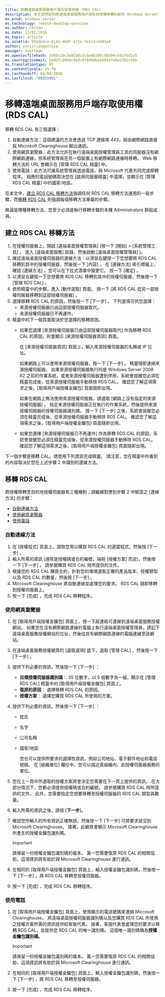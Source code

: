 ```yaml
---
title: 移轉遠端桌面服務用戶端存取使用權 (RDS CAL)
description: 本文說明如何將遠端桌面服務用戶端存取授權移轉到新的 Windows Server 2016 授權伺服器。
ms.prod: windows-server
ms.technology: remote-desktop-services
ms.author: chrimo
ms.date: 11/01/2016
ms.topic: article
ms.assetid: 91bdedce-6145-469f-b72e-7e113c4391e9
author: christianmontoya
manager: scottman
ms.openlocfilehash: 5d95c2bc3a92a8cdcba4b308c88d94cb9af6d2a5
ms.sourcegitcommit: b00d7c8968c4adc8f699dbee694afe6ed36bc9de
ms.translationtype: HT
ms.contentlocale: zh-TW
ms.lasthandoff: 04/08/2020
ms.locfileid: "80855991"
---
```

# <a name="migrate-your-remote-desktop-services-client-access-licenses-rds-cals"></a>移轉遠端桌面服務用戶端存取使用權 (RDS CAL)

移轉 RDS CAL 有三個選擇：
1. 自動連線方法：這個建議的方法會透過 TCP 連接埠 443，經由網際網路直接與 Microsoft Clearinghouse 輸出通訊。  
2. 使用網頁瀏覽器：此方法允許在執行遠端桌面授權管理員工具的伺服器沒有網際網路連線，但系統管理員在另一個裝置上有網際網路連線時移轉。 Web 移轉方法的 URL 會顯示在 [管理 RDS CAL 精靈] 中。 
3. 使用電話：此方法可讓系統管理員透過電話，與 Microsoft 代表共同完成移轉程序。 相應的電話號碼取決您在 [啟用伺服器精靈] 中選擇，並顯示在 [管理 RDS CAL 精靈] 中的國家/地區。

在本文中，[建立 RDS CAL 移轉方法](#establish-rds-cal-migration-method)強調任何 RDS CAL 移轉方法通用的一般步驟，而[移轉 RDS CAL](#migrate-rds-cals) 則強調每個移轉方法專屬的步驟。

無論是哪種移轉方法，您至少必須是執行移轉步驟的本機 Administrators 群組成員。

## <a name="establish-rds-cal-migration-method"></a>建立 RDS CAL 移轉方法

1. 在授權伺服器上，開啟 [遠端桌面授權管理員]  (按一下 [開始] > [系統管理工具]  。 進入 [遠端桌面服務]  目錄，然後啟動 [遠端桌面授權管理員]  )。
2. 確認遠端桌面授權伺服器的連線方法：以滑鼠右鍵按一下您想要將 RDS CAL 移轉到其中的授權伺服器，然後按一下 [內容]  。 在 [連線方法]  索引標籤上，確認 [連線方法]  。您可以在下拉式清單中變更它。 按一下 [確定]  。
3. 以滑鼠右鍵按一下您想要將 RDS CAL 移轉到其中的授權伺服器，然後按一下 [管理 RDS CAL]  。
4. 依照精靈中的步驟，進入 [動作選取]  頁面。 按一下 [將 RDS CAL 從另一部授權伺服器移轉到這部授權伺服器]  。
6. 選擇移轉 RDS CAL 的原因，然後按一下 [下一步]  。 下列選項可供您選擇：
    - 來源授權伺服器已由這部授權伺服器取代。
    - 來源授權伺服器已不再運作。
7. 精靈中的下一個頁面取決於您選擇的移轉原因。
    - 如果您選擇 [來源授權伺服器已由這部授權伺服器取代]  作為移轉 RDS CAL 的原因，則會顯示 [來源授權伺服器資訊]  頁面。
    
       在 [來源授權伺服器資訊] 頁面上，輸入來源授權伺服器的名稱或 IP 位址。

       如果網路上可以使用來源授權伺服器，按一下 [下一步]  。 精靈隨即連絡來源授權伺服器。 如果來源授權伺服器執行的是 Windows Server 2008 R2 之前的作業系統，或者來源授權伺服器遭到停用，系統會提醒您必須在精靈完成後，從來源授權伺服器手動移除 RDS CAL。 確認您了解這項需求之後，[取得用戶端授權金鑰包]  頁面隨即出現。

       如果在網路上無法使用來源授權伺服器，請選取 [網路上沒有指定的來源授權伺服器]  。 指定來源授權伺服器正在執行的作業系統，然後提供來源授權伺服器的授權伺服器識別碼。 按一下 [下一步]  之後，系統會提醒您必須在精靈完成後，從來源授權伺服器手動移除 RDS CAL。 確認您了解這項需求之後，[取得用戶端授權金鑰包]  頁面隨即出現。

    - 如果您選擇 [來源授權伺服器已不再運作]  作為移轉 RDS CAL 的原因，系統會提醒您必須在精靈完成後，從來源授權伺服器手動移除 RDS CAL。 確認您了解這項需求之後，[取得用戶端授權金鑰包]  頁面隨即出現。

下一個步驟是移轉 CAL。請使用下列資訊完成精靈。 請注意，您在精靈中所看到的內容取決於您在上述步驟 2 中識別的連線方法。

## <a name="migrate-rds-cals"></a>移轉 RDS CAL

將授權移轉至目的地授權伺服器有三種機制；請繼續對應到步驟 2 中驗證之 [連線方法]  的步驟：
  - [自動連線方法](#automatic-connection-method)
  - [使用網頁瀏覽器](#using-a-web-browser)
  - [使用電話](#using-a-telephone)

### <a name="automatic-connection-method"></a>自動連線方法

1. 在 [授權程式]  頁面上，選取您用以購買 RDS CAL 的適當程式，然後按 [下一步]  。
2. 輸入所需的資訊 (通常是授權碼或合約編號，端視 [授權方案]  而定)，然後按一下 [下一步]  。 請參閱購買 RDS CAL 時所提供的文件。
4. 根據您的 RDS CAL 購買合約，針對您的環境選取正確的產品版本、授權類型以及 RDS CAL 的數量，然後按 [下一步]  。
5. Microsoft Clearinghouse 將自動連絡並處理您的要求。 RDS CAL 隨即移轉到授權伺服器上。
6. 按一下 [完成]  ，完成 RDS CAL 移轉程序。

### <a name="using-a-web-browser"></a>使用網頁瀏覽器
1. 在 [取得用戶端授權金鑰包]  頁面上，按一下超連結可連線到遠端桌面服務授權網站。
   如果您在沒有網際網路連線的電腦上執行遠端桌面授權管理員，請記下遠端桌面服務授權網站的位址，然後從具有網際網路連線的電腦連線至該網站。 
2. 在遠端桌面服務授權網頁的 [選取選項]  底下，選取 [管理 CAL]  ，然後按一下 [下一步]  。
3. 提供下列必要的資訊，然後按一下 [下一步]  ：
    - **目標授權伺服器識別碼**： 35 位數字，以 5 個數字為一組，顯示在 [管理 RDS CAL] 精靈中的 [取得用戶端授權金鑰包]  頁面上。
    - **復原的原因**： 選擇移轉 RDS CAL 的原因。
    - **授權方案**： 選擇您購買 RDS CAL 所使用的方案。
4. 提供下列必要的資訊，然後按一下 [下一步]  ：
   - 姓氏
   - 名字
   - 公司名稱
   - 國家/地區

     您也可以提供所要求的選擇性資訊，例如公司地址、電子郵件地址和電話號碼。 在 [組織單位] 欄位中，您可以描述貴組織內，此授權伺服器服務的單位。

5. 您在上一頁中所選取的授權方案將會決定您需要在下一頁上提供的資訊。 在大部分情況下，您都必須提供授權碼或合約編號。 請參閱購買 RDS CAL 時所提供的文件。 此外，您需要指定您想要移轉至授權伺服器的 RDS CAL 類型與數量。
6. 輸入所需的資訊之後，請按 [**下一步**]。
7. 確認您所輸入的所有資訊正確無誤，然後按一下 [下一步]  可將要求提交到 Microsoft Clearinghouse。 接著，此網頁會顯示 Microsoft Clearinghouse 所產生的授權金鑰包識別碼。

   > [!IMPORTANT] 
   > 請保留一份授權金鑰包識別碼的複本。 萬一您需要復原 RDS CAL 的相關協助，這項資訊將有助於與 Microsoft Clearinghouse 進行通訊。

8. 在相同的 [取得用戶端授權金鑰包]  頁面上，輸入授權金鑰包識別碼，然後按一下 [下一步]  ，將 RDS CAL 移轉至授權伺服器。
9. 按一下 [完成]  ，完成 RDS CAL 移轉程序。

### <a name="using-a-telephone"></a>使用電話
1. 在 [取得用戶端授權金鑰包]  頁面上，使用顯示的電話號碼來連絡 Microsoft Clearinghouse。 將遠端桌面授權伺服器識別碼以及您購買 RDS CAL 所使用之授權方案所需的資訊提供給客服代表。 接著，客服代表會處理您的要求以移轉 RDS CAL，並提供您 RDS CAL 的唯一識別碼。 這個唯一識別碼稱為**授權金鑰包識別碼**。

   > [!IMPORTANT]
   > 請保留一份授權金鑰包識別碼的複本。 萬一您需要復原 RDS CAL 的相關協助，這項資訊將有助於與 Microsoft Clearinghouse 進行通訊。

2. 在相同的 [取得用戶端授權金鑰包]  頁面上，輸入授權金鑰包識別碼，然後按一下 [下一步]  ，將 RDS CAL 移轉至授權伺服器。
3. 按一下 [完成]  ，完成 RDS CAL 移轉程序。
